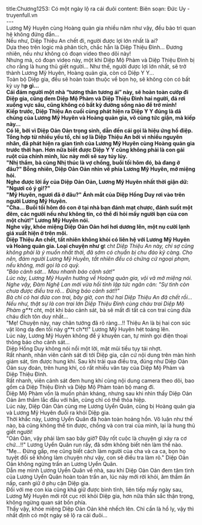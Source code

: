 title:Chương1253: Có một ngày lộ ra cái đuôi
content:
Biên soạn: Đức Uy - truyenfull.vn<br>---<br>Lương Mỹ Huyên cùng Hoàng quản gia nhiều năm như vậy, đều bảo trì quan hệ không đứng đắn...<br>Nếu như, Diệp Thiệu An chết đi, người được lợi lớn nhất là ai?<br>Dựa theo trên logic mà phân tích, chắc hẳn là Diệp Thiệu Đình... Đương nhiên, nếu như không có đoạn video theo dõi này!<br>Nhưng mà, có đoạn video này, một khi Diệp Mộ Phàm và Diệp Thiệu Đình bị cho rằng là hung thủ giết người... Như thế, người được lợi lớn nhất, sẽ trở thành Lương Mỹ Huyên, Hoàng quản gia, còn có Diệp Y Y...<br>Toàn bộ Diệp gia, đều sẽ hoàn toàn thuộc về bọn họ, sẽ không còn có bất kỳ uy h**p gì...<br>Cái đám người một nhà “tương thân tương ái” này, sẽ hoàn toàn cướp đi Diệp gia, cũng đem Diệp Mộ Phàm và Diệp Thiệu Đình hai người, đá rơi xuống vực sâu, cũng không có bất kỳ đường sống nào để trở mình!<br>Kiếp trước, Diệp Thiệu An cuối cùng phát hiện ra Diệp Y Y đúng là dã chủng của Lương Mỹ Huyên và Hoàng quản gia, vô cùng tức giận, mà kiếp này…<br>Có lẽ, bởi vì Diệp Oản Oản trọng sinh, dẫn đến cái gọi là hiệu ứng hồ điệp. Tổng hợp từ nhiều yếu tố, chỉ sợ là Diệp Thiệu An bởi vì nhiều nguyên nhân, đã phát hiện ra gian tình của Lương Mỹ Huyên cùng Hoàng quản gia trước thời hạn. Hơn nữa biết được Diệp Y Y cũng không phải là con gái ruột của chính mình, lúc này mới sẽ say túy lúy.<br>"Nhị thẩm, bà cùng Nhị thúc là vợ chồng, buổi tối hôm đó, bà đang ở đâu?" Bỗng nhiên, Diệp Oản Oản nhìn về phía Lương Mỹ Huyên, mở miệng hỏi.<br>Nghe được lời ấy của Diệp Oản Oản, Lương Mỹ Huyên nhất thời giận dữ: "Ngươi có ý gì!?"<br>"Mỹ Huyên, ngươi đã ở đâu?" Ánh mắt của Diệp Hồng Duy rơi vào trên người Lương Mỹ Huyên.<br>"Cha... Buổi tối hôm đó con ở tại nhà bạn đánh mạt chược, đánh suốt một đêm, các người nếu như không tin, có thể đi hỏi mấy người bạn của con một chút!" Lương Mỹ Huyên nói.<br>Nghe vậy, khóe miệng Diệp Oản Oản hơi hơi dương lên, một nụ cười lạnh giá xuất hiện ở trên môi.<br>Diệp Thiệu An chết, tất nhiên không khỏi có liên hệ với Lương Mỹ Huyên và Hoàng quản gia. Loại chuyện như g**t ch*t Diệp Thiệu An này, chỉ sợ cũng không phải là ý muốn nhất thời, đã sớm có chuẩn bị chu đáo kỹ càng. Cho nên, đám người Lương Mỹ Huyên, tất nhiên đều có chứng cứ ngoại phạm, nếu không, mới gọi là có quỷ.<br>"Báo cảnh sát... Mau nhanh báo cảnh sát!"<br>Lúc này, Lương Mỹ Huyên hướng về Hoàng quản gia, vội vã mở miệng nói.<br>Nghe vậy, Đàm Nghệ Lan mới vừa hồi tỉnh lập tức ngăn cản: "Sự tình còn chưa được điều tra rõ... Đừng báo cảnh sát!!"<br>Bà chỉ có hai đứa con trai, bây giờ, con thứ hai Diệp Thiệu An đã chết rồi...<br>Nếu như, thật sự là con trai lớn Diệp Thiệu Đình cùng cháu trai Diệp Mộ Phàm g**t ch*t, một khi báo cảnh sát, bà sẽ mất đi tất cả con trai cùng đứa cháu đích tôn duy nhất…<br>"Mẹ! Chuyện này, nay chân tướng đã rõ ràng...!! Thiệu An là bị hai con súc vật lòng dạ đen tối này g**t ch*t!" Lương Mỹ Huyên hét toáng lên.<br>Lúc này, Lương Mỹ Huyên không để ý khuyên can, tự mình gọi điện thoại thông báo cho cảnh sát…<br>Diệp Hồng Duy không nói nổi một lời, mặt mũi tiều tụy tái nhợt.<br>Rất nhanh, nhân viên cảnh sát đi tới Diệp gia, căn cứ nội dung trên màn hình giám sát, tìm được hung khí. Sau khi trải qua điều tra, đúng như Diệp Oản Oản suy đoán, trên hung khí, có rất nhiều vân tay của Diệp Mộ Phàm và Diệp Thiệu Đình.<br>Rất nhanh, viên cảnh sát đem hung khí cùng nội dung camera theo dõi, bao gồm cả Diệp Thiệu Đình và Diệp Mộ Phàm toàn bộ mang đi.<br>Diệp Mộ Phàm vốn là muốn phản kháng, nhưng sau khi nhìn thấy Diệp Oản Oản âm thầm lắc đầu với hắn, cũng chỉ có thể thỏa hiệp.<br>Lúc này, Diệp Oản Oản cùng mẹ Lương Uyển Quân, cũng bị Hoàng quản gia và Lương Mỹ Huyên đuổi ra khỏi Diệp gia.<br>Thời khắc này, Lương Uyển Quân đã hoàn toàn hoảng hồn. Vô luận như thế nào, bà cũng không thể tin được, chồng và con trai của mình, lại là hung thủ giết người!<br>"Oản Oản, vậy phải làm sao bây giờ? Đây rốt cuộc là chuyện gì xảy ra cơ chứ…!!" Lương Uyển Quân run rẩy, đã sớm không biết nên làm thế nào.<br>"Mẹ... Đừng gấp, mẹ cũng biết cách làm người của cha và ca ca, bọn họ tuyệt đối sẽ không làm chuyện như vậy, con sẽ điều tra làm rõ." Diệp Oản Oản không ngừng trấn an Lương Uyển Quân.<br>Dẫn mẹ mình Lương Uyển Quân về nhà, sau khi Diệp Oản Oản đem tâm tình của Lương Uyển Quân hoàn toàn trấn an, lúc này mới rời khỏi, âm thầm ẩn nấp, canh giữ ở phụ cận Diệp gia.<br>Đối với mẹ con kia cũng khá giữ được bình tĩnh, liên tiếp mấy ngày sau, Lương Mỹ Huyên mới rốt cục rời khỏi Diệp gia, hơn nữa thần sắc thận trọng, không ngừng quan sát bốn phía.<br>Thấy vậy, khóe miệng Diệp Oản Oản khẽ nhếch lên. Chỉ cần là hồ ly, vậy thì nhất định có một ngày sẽ lộ ra cái đuôi…